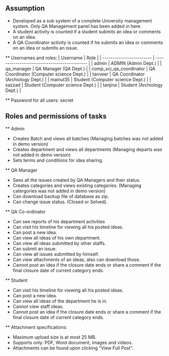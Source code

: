 ## Assumption
- Developed as a sub system of a complete University management system. Only QA Management panel has been added in here.
- A student activity is counted if a student submits an idea or comments on an idea.
- A QA Coordinator activity is counted if he submits an idea or comments on an idea or submits an issue.

** Usernames and roles:
| Username                 |       Role                                   |
| ------------------------ | -------------------------------------------- |
| admin                    |       ADMIN (Admin Dept.)                    |
| qa_manager               |     QA Manager (QA Dept.)                    |
| comp_sci_qa_coordinator  |     QA Coordinator (Computer science Dept.)  |
| tanveer                  |     QA Coordinator (Archiology Dept.)        |
| mainul35                 |     Student (Computer science Dept.)         |
| sazzad                   |     Student (Computer science Dept.)         |
| tanjina                  |     Student (Archiology Dept.)               |

** Password for all users: secret

## Roles and permissions of tasks

** Admin
- Creates Batch and views all batches (Managing batches was not added in demo version)
- Creates department and views all departments (Managing departs was not added in demo version)
- Sets terms and conditions for idea sharing.

** QA Manager
- Sees all the issues created by QA Managers and their status.
- Creates categories and views existing categories. (Managing catergories was not added in demo version)
- Can download backup file of database as zip.
- Can change issue status. (Closed or Solved).

** QA Co-ordinator
- Can see reports of his department activities
- Can visit his timeline for viewing all his posted ideas.
- Can post a new idea.
- Can view all ideas of his own department.
- Can view all ideas submitted by other staffs.
- Can submit an issue.
- Can view all issues submitted by himself.
- Can view attachments of an ideas, also can download those.
- Cannot post an idea if the closure date ends or share a comment if the final closure date of current category ends. 

** Student
- Can visit his timeline for viewing all his posted ideas.
- Can post a new idea.
- Can view all ideas of the department he is in.
- Cannot view staff ideas.
- Cannot post an idea if the closure date ends or share a comment if the final closure date of current category ends. 

** Attachment specifications:
- Maximum upload size is at most 25 MB.
- Supports only: PDF, Word document, images and videos.
- Attachments can be found upon clicking "View Full Post".

